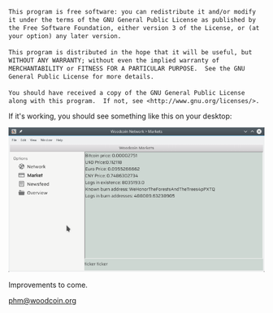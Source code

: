     This program is free software: you can redistribute it and/or modify it under the terms of the GNU General Public License as published by the Free Software Foundation, either version 3 of the License, or (at your option) any later version.

	This program is distributed in the hope that it will be useful, but WITHOUT ANY WARRANTY; without even the implied warranty of MERCHANTABILITY or FITNESS FOR A PARTICULAR PURPOSE.  See the GNU General Public License for more details.

	You should have received a copy of the GNU General Public License along with this program.  If not, see <http://www.gnu.org/licenses/>.
	
If it's working, you should see something like this on your desktop:

![](https://github.com/paulmadore/woodcoin-status/blob/master/Screenshot_2017-08-15_16-25-15.png) 

Improvements to come. 

phm@woodcoin.org
